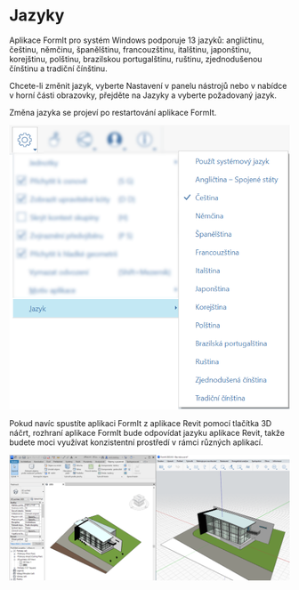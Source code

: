 # Jazyky

Aplikace FormIt pro systém Windows podporuje 13 jazyků: angličtinu, češtinu, němčinu, španělštinu, francouzštinu, italštinu, japonštinu, korejštinu, polštinu, brazilskou portugalštinu, ruštinu, zjednodušenou čínštinu a tradiční čínštinu.

Chcete-li změnit jazyk, vyberte Nastavení v panelu nástrojů nebo v nabídce v horní části obrazovky, přejděte na Jazyky a vyberte požadovaný jazyk.

Změna jazyka se projeví po restartování aplikace FormIt.

![](../.gitbook/assets/localization-language-picker.png)

Pokud navíc spustíte aplikaci FormIt z aplikace Revit pomocí tlačítka 3D náčrt, rozhraní aplikace FormIt bude odpovídat jazyku aplikace Revit, takže budete moci využívat konzistentní prostředí v rámci různých aplikací.

![](../.gitbook/assets/revit-formit-language-matching.png)
